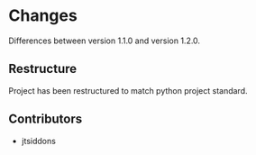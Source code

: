 # Changes

Differences between version 1.1.0 and version 1.2.0.

## Restructure

Project has been restructured to match python project standard.

## Contributors

* jtsiddons
